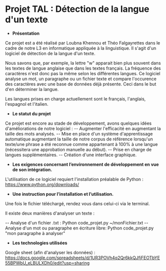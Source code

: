 # Projet TAL : Détection de la langue d'un texte

-   **Présentation**

Ce projet est a été réalisé par Loubna Khennou et Théo Falgayrettes dans le cadre de notre L3 en informatique appliquée à la linguistique. Il s'agit d'un logiciel de détection de la langue d'un texte. 

Nous savons que, par exemple, la lettre "w" apparait bien plus souvent dans les textes de langue anglaise que dans les textes français. La fréquence des caractères n'est donc pas la même selon les différentes langues.
Ce logiciel analyse un mot, un paragraphe ou un fichier texte et compare l'occurence des caractères avec une base de données déjà présente. Ceci dans le but d'en déterminer la langue.

Les langues prises en charge actuellement sont le français, l'anglais, l'espagnol et l'italien.

-   **Le statut du projet**

Ce projet est encore au stade de développement, avons quelques idées d'améliorations de notre logiciel :
-- Augmenter l'efficacité en augmentant la taille des mots analysés.
-- Mise en place d'un système d'apprentissage automatique augmentant la taille de notre corpus de référence lorsqu'un texte/une phrase a été reconnue comme appartenant à 100% à une langue (nécessitera une approbation manuelle au début).
-- Prise en charge de langues supplémentaires.
-- Création d'une interface graphique.

-   **Les exigences concernant l’environnement de développement en vue de son intégration.**

L'utilisation de ce logiciel requiert l'installation préalable de Python : https://www.python.org/downloads/

-   **Une instruction pour l’installation et l’utilisation.**

Une fois le fichier téléchargé, rendez vous dans celui-ci via le terminal.

Il existe deux manières d'analyser un texte :

-- Analyse d'un fichier .txt : Python code_projet.py ~/monFichier.txt
-- Analyse d'un mot ou paragraphe en écriture libre: Python code_projet.py "mon paragraphe à analyser"

-  **Les technologies utilisées**

Google sheet (afin d'analyser les données) : https://docs.google.com/spreadsheets/d/1UR3POVh4q2Qr6kkQJfjFEOTbYE55BPWbU_eLBULXDh0/edit?usp=sharing


